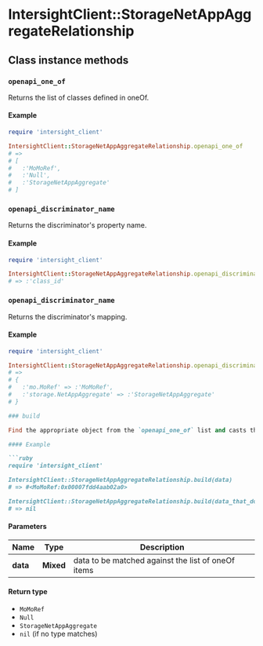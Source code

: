 # IntersightClient::StorageNetAppAggregateRelationship

## Class instance methods

### `openapi_one_of`

Returns the list of classes defined in oneOf.

#### Example

```ruby
require 'intersight_client'

IntersightClient::StorageNetAppAggregateRelationship.openapi_one_of
# =>
# [
#   :'MoMoRef',
#   :'Null',
#   :'StorageNetAppAggregate'
# ]
```

### `openapi_discriminator_name`

Returns the discriminator's property name.

#### Example

```ruby
require 'intersight_client'

IntersightClient::StorageNetAppAggregateRelationship.openapi_discriminator_name
# => :'class_id'
```

### `openapi_discriminator_name`

Returns the discriminator's mapping.

#### Example

```ruby
require 'intersight_client'

IntersightClient::StorageNetAppAggregateRelationship.openapi_discriminator_mapping
# =>
# {
#   :'mo.MoRef' => :'MoMoRef',
#   :'storage.NetAppAggregate' => :'StorageNetAppAggregate'
# }

### build

Find the appropriate object from the `openapi_one_of` list and casts the data into it.

#### Example

```ruby
require 'intersight_client'

IntersightClient::StorageNetAppAggregateRelationship.build(data)
# => #<MoMoRef:0x00007fdd4aab02a0>

IntersightClient::StorageNetAppAggregateRelationship.build(data_that_doesnt_match)
# => nil
```

#### Parameters

| Name | Type | Description |
| ---- | ---- | ----------- |
| **data** | **Mixed** | data to be matched against the list of oneOf items |

#### Return type

- `MoMoRef`
- `Null`
- `StorageNetAppAggregate`
- `nil` (if no type matches)

